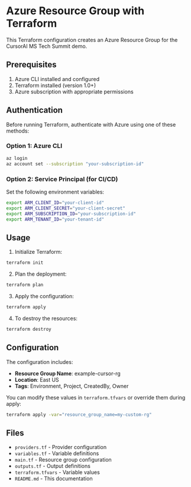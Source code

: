# Azure Resource Group with Terraform

This Terraform configuration creates an Azure Resource Group for the CursorAI MS Tech Summit demo.

## Prerequisites

1. Azure CLI installed and configured
2. Terraform installed (version 1.0+)
3. Azure subscription with appropriate permissions

## Authentication

Before running Terraform, authenticate with Azure using one of these methods:

### Option 1: Azure CLI
```bash
az login
az account set --subscription "your-subscription-id"
```

### Option 2: Service Principal (for CI/CD)
Set the following environment variables:
```bash
export ARM_CLIENT_ID="your-client-id"
export ARM_CLIENT_SECRET="your-client-secret"
export ARM_SUBSCRIPTION_ID="your-subscription-id"
export ARM_TENANT_ID="your-tenant-id"
```

## Usage

1. Initialize Terraform:
```bash
terraform init
```

2. Plan the deployment:
```bash
terraform plan
```

3. Apply the configuration:
```bash
terraform apply
```

4. To destroy the resources:
```bash
terraform destroy
```

## Configuration

The configuration includes:
- **Resource Group Name**: example-cursor-rg
- **Location**: East US
- **Tags**: Environment, Project, CreatedBy, Owner

You can modify these values in `terraform.tfvars` or override them during apply:
```bash
terraform apply -var="resource_group_name=my-custom-rg"
```

## Files

- `providers.tf` - Provider configuration
- `variables.tf` - Variable definitions
- `main.tf` - Resource group configuration
- `outputs.tf` - Output definitions
- `terraform.tfvars` - Variable values
- `README.md` - This documentation